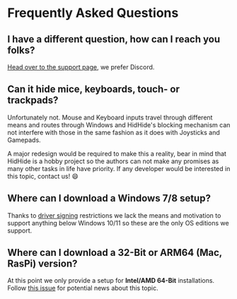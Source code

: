 # Frequently Asked Questions

## I have a different question, how can I reach you folks?

[Head over to the support page](../../Community-Support.md), we prefer Discord.

## Can it hide mice, keyboards, touch- or trackpads?

Unfortunately not. Mouse and Keyboard inputs travel through different means and routes through Windows and HidHide's blocking mechanism can not interfere with those in the same fashion as it does with Joysticks and Gamepads.

A major redesign would be required to make this a reality, bear in mind that HidHide is a hobby project so the authors can not make any promises as many other tasks in life have priority. If any developer would be interested in this topic, contact us! 😄

## Where can I download a Windows 7/8 setup?

Thanks to [driver signing](https://learn.microsoft.com/en-us/windows-hardware/drivers/install/driver-signing) restrictions we lack the means and motivation to support anything below Windows 10/11 so these are the only OS editions we support.

## Where can I download a 32-Bit or ARM64 (Mac, RasPi) version?

At this point we only provide a setup for **Intel/AMD 64-Bit** installations. Follow [this issue](https://github.com/nefarius/HidHide/issues/57) for potential news about this topic.
